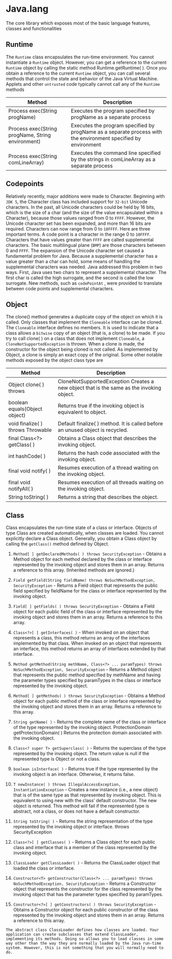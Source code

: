# Java.lang

The core library which exposes most of the basic language features, classes and functionalities

## Runtime

The `Runtime` class encapsulates the run-time environment. You cannot instantiate a `Runtime` object. However, you can
get a reference to the current `Runtime` object by calling the static method Runtime.getRuntime( ). Once you obtain a
reference to the current `Runtime` object, you can call several methods that control the state and behavior of the Java
Virtual Machine. Applets and other `untrusted` code typically cannot call any of the `Runtime` methods

| Method                                            | Description                                                                                                    |
| ------------------------------------------------- | -------------------------------------------------------------------------------------------------------------- |
| Process exec(String progName)                     | Executes the program specified by progName as a separate process                                               |
| Process exec(String progName, String environment) | Executes the program specified by progName as a separate process with the environment specified by environment |
| Process exec(String comLineArray)                 | Executes the command line specified by the strings in comLineArray as a separate process                       |

## Codepoints

Relatively recently, major additions were made to Character. Beginning with `JDK 5`, the Character class has included
support for `32-bit` Unicode characters. In the past, all Unicode characters could be held by 16 bits, which is the size
of a char (and the size of the value encapsulated within a Character), because those values ranged from 0 to `FFFF`.
However, the Unicode character set has been expanded, and more than 16 bits are required. Characters can now range from
0 to `10FFFF`. Here are three important terms. A code point is a character in the range 0 to `10FFFF`. Characters that
have values greater than `FFFF` are called supplemental characters. The basic multilingual plane (`BMP`) are those
characters between 0 and `FFFF`. The expansion of the Unicode character set caused a fundamental problem for Java.
Because a supplemental character has a value greater than a char can hold, some means of handling the supplemental
characters was needed. Java addressed this problem in two ways. First, Java uses two chars to represent a supplemental
character. The first char is called the high surrogate, and the second is called the low surrogate. New methods, such as
`codePointAt` , were provided to translate between code points and supplemental characters.

## Object

The clone() method generates a duplicate copy of the object on which it is called. Only classes that implement the
`Cloneable` interface can be cloned. The `Cloneable` interface defines no members. It is used to indicate that a class
allows a `bitwise` copy of an object (that is, a clone) to be made. If you try to call clone( ) on a class that does not
implement `Cloneable`, a `CloneNotSupportedException` is thrown. When a clone is made, the constructor for the object being
cloned is not called. As implemented by Object, a clone is simply an exact copy of the original. Some other notable
methods exposed by the object class type are

| Method                            | Description                                                                              |
| --------------------------------- | ---------------------------------------------------------------------------------------- |
| Object clone( ) throws            | CloneNotSupportedException Creates a new object that is the same as the invoking object. |
| boolean equals(Object object)     | Returns true if the invoking object is equivalent to object.                             |
| void finalize( ) throws Throwable | Default finalize( ) method. It is called before an unused object is recycled.            |
| final Class<?> getClass( )        | Obtains a Class object that describes the invoking object.                               |
| int hashCode( )                   | Returns the hash code associated with the invoking object.                               |
| final void notify( )              | Resumes execution of a thread waiting on the invoking object.                            |
| final void notifyAll( )           | Resumes execution of all threads waiting on the invoking object.                         |
| String toString( )                | Returns a string that describes the object.                                              |

## Class

Class encapsulates the run-time state of a class or interface. Objects of type Class are created automatically, when
classes are loaded. You cannot explicitly declare a Class object. Generally, you obtain a Class object by calling the
`getClass()` method defined by Object.

1.  `Method[ ] getDeclaredMethods( ) throws SecurityException` - Obtains a Method object for each method declared by the
    class or interface represented by the invoking object and stores them in an array. Returns a reference to this array.
    (Inherited methods are ignored.)

2.  `Field getField(String fieldName) throws NoSuchMethodException, SecurityException` - Returns a Field object that
    represents the public field specified by fieldName for the class or interface represented by the invoking object.

3.  `Field[ ] getFields( ) throws SecurityException` - Obtains a Field object for each public field of the class or
    interface represented by the invoking object and stores them in an array. Returns a reference to this array.

4.  `Class<?>[ ] getInterfaces( )` - When invoked on an object that represents a class, this method returns an array of the
    interfaces implemented by that class. When invoked on an object that represents an interface, this method returns an
    array of interfaces extended by that interface.

5.  `Method getMethod(String methName, Class<?> ... paramTypes) throws NoSuchMethodException, SecurityException` - Returns
    a Method object that represents the public method specified by methName and having the parameter types specified by
    paramTypes in the class or interface represented by the invoking object.

6.  `Method[ ] getMethods( ) throws SecurityException` - Obtains a Method object for each public method of the class or
    interface represented by the invoking object and stores them in an array. Returns a reference to this array.

7.  `String getName( )` - Returns the complete name of the class or interface of the type represented by the invoking
    object. ProtectionDomain getProtectionDomain( ) Returns the protection domain associated with the invoking object.

8.  `Class<? super T> getSuperclass( )` - Returns the superclass of the type represented by the invoking object. The return
    value is null if the represented type is Object or not a class.

9.  `boolean isInterface( )` - Returns true if the type represented by the invoking object is an interface. Otherwise, it
    returns false.

10.  `T newInstance( ) throws IllegalAccessException, InstantiationException` - Creates a new instance (i.e., a new object)
    that is of the same type as that represented by invoking object. This is equivalent to using new with the class’
    default constructor. The new object is returned. This method will fail if the represented type is abstract, not a class,
    or does not have a default constructor.

11.  `String toString( )` - Returns the string representation of the type represented by the invoking object or interface.
    throws SecurityException

12.  `Class<?>[ ] getClasses( )` - Returns a Class object for each public class and interface that is a member of the class
    represented by the invoking object.
13.  `ClassLoader getClassLoader( )` - Returns the ClassLoader object that loaded the class or interface.

14.  `Constructor<T> getConstructor(Class<?> ... paramTypes) throws NoSuchMethodException, SecurityException` - Returns a
    Constructor object that represents the constructor for the class represented by the invoking object that has the
    parameter types specified by paramTypes.

15.  `Constructor<?>[ ] getConstructors( ) throws SecurityException` - Obtains a Constructor object for each public
    constructor of the class represented by the invoking object and stores them in an array. Returns a reference to this
    array.

`The abstract class ClassLoader defines how classes are loaded. Your application can create subclasses that extend
ClassLoader, implementing its methods. Doing so allows you to load classes in some way other than the way they are
normally loaded by the Java run-time system. However, this is not something that you will normally need to do.`

##


